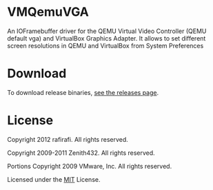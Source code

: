 # VMQemuVGA

An IOFramebuffer driver for the QEMU Virtual Video Controller (QEMU default vga) and VirtualBox Graphics Adapter. It allows to set different screen resolutions in QEMU and VirtualBox from System Preferences

# Download

To download release binaries, [see the releases page](https://github.com/startergo/VMQemuVGA/releases).

# License

Copyright 2012 rafirafi. All rights reserved.

Copyright 2009-2011 Zenith432. All rights reserved.

Portions Copyright 2009 VMware, Inc.  All rights reserved.

Licensed under the [MIT](LICENSE.txt) License.
